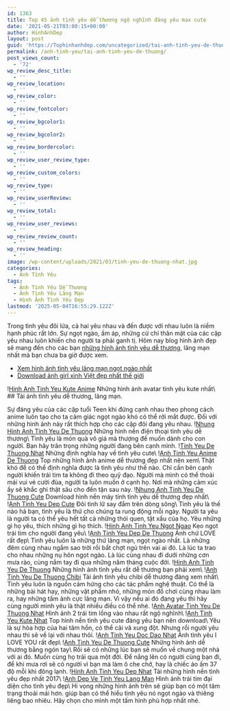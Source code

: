 ```yaml
---
id: 1363
title: Top 45 ảnh tình yêu dễ thương ngộ nghĩnh đáng yêu max cute
date: '2021-05-21T03:00:15+00:00'
author: HinhAnhDep
layout: post
guid: 'https://Tophinhanhdep.com/uncategorized/tai-anh-tinh-yeu-de-thuong/'
permalink: /anh-tinh-yeu/tai-anh-tinh-yeu-de-thuong/
post_views_count:
  - '72'
wp_review_desc_title:
  - ''
wp_review_location:
  - ''
wp_review_color:
  - ''
wp_review_fontcolor:
  - ''
wp_review_bgcolor1:
  - ''
wp_review_bgcolor2:
  - ''
wp_review_bordercolor:
  - ''
wp_review_user_review_type:
  - ''
wp_review_custom_colors:
  - ''
wp_review_type:
  - ''
wp_review_userReview:
  - ''
wp_review_total:
  - ''
wp_review_user_reviews:
  - ''
wp_review_review_count:
  - ''
wp_review_heading:
  - ''
image: /wp-content/uploads/2021/03/tinh-yeu-de-thuong-nhat.jpg
categories:
  - Ảnh Tình Yêu
tags:
  - Ảnh Tình Yêu Dễ Thương
  - Ảnh Tình Yêu Lãng Mạn
  - Hình Ảnh Tình Yêu Đẹp
lastmod: '2025-05-04T16:55:29.122Z'
---
```

Trong tình yêu đôi lứa, cả hai yêu nhau và đến được với nhau luôn là niềm hạnh phúc rất lớn. Sự ngọt ngào, ấm áp, những cử chỉ thân mật của các cặp yêu nhau luôn khiến cho người ta phải ganh tị. Hôm nay blog hình ảnh đẹp sẽ mang đến cho các bạn [những hình ảnh tình yêu dễ thương](https://tophinhanhdep.com/anh-tinh-yeu/tai-anh-tinh-yeu-de-thuong/), lãng mạn nhất mà bạn chưa ba giờ được xem.

- [Xem hình ảnh tình yêu lãng mạn ngọt ngào nhất](https://tophinhanhdep.com/anh-tinh-yeu/nhung-hinh-tinh-yeu-lang-man/)
- [Download ảnh girl xinh Việt đẹp nhất thế giới](https://tophinhanhdep.com/gai-xinh/tai-anh-gai-xinh/)

\![Hinh Anh Tinh Yeu Kute Anime](https://tophinhanhdep.com/wp-content/uploads/2021/03/hinh-anh-tinh-yeu-kute-anime-300x300.jpg) Những hình ảnh avatar tình yêu kute nhất\ ## Tải ảnh tình yêu dễ thương, lãng mạn.

Sự đáng yêu của các cặp tuổi Teen khi đứng cạnh nhau theo phong cách anime luôn tạo cho ta cảm giác ngọt ngào khó có thể rời mắt được. Đối với những hình ảnh này rất thích hợp cho các cặp đôi đang yêu nhau. \![Nhung Hinh Anh Tinh Yeu De Thuong](https://tophinhanhdep.com/wp-content/uploads/2021/03/nhung-hinh-anh-tinh-yeu-de-thuong-225x300.jpg) Những hình nền điện thoại tình yêu dễ thương\ Tình yêu là món quà vô giá mà thượng đế muốn dành cho con người. Bạn hãy trân trọng những người đang bên cạnh mình. \![Tinh Yeu De Thuong Nhat](https://tophinhanhdep.com/wp-content/uploads/2021/03/tinh-yeu-de-thuong-nhat-300x200.jpg) Những định nghĩa hay về tình yêu cute\ \![Anh Tinh Yeu Anime De Thuong](https://tophinhanhdep.com/wp-content/uploads/2021/03/anh-tinh-yeu-anime-de-thuong-300x200.jpg) Top những hình ảnh anime dễ thương đẹp nhất nên xem\ Thật khó để có thể định nghĩa được là tình yêu như thế nào. Chỉ cần bên cạnh người khiến trái tim ta không đi theo quỹ đạo. Người mà mình có thể thoải mái vui vẻ cười đùa, người ta luôn muốn ở cạnh họ. Nơi mà những cảm xúc ấy sẽ khắc ghi thật sâu cho đến tận sau này. \![Nhung Anh Tinh Yeu De Thuong Cute](https://tophinhanhdep.com/wp-content/uploads/2021/03/nhung-anh-tinh-yeu-de-thuong-cute-300x225.jpg) Download hình nền máy tính tình yêu dễ thương đẹp nhất\ \![Anh Tinh Yeu Dep Cute](https://tophinhanhdep.com/wp-content/uploads/2021/03/anh-tinh-yeu-dep-cute-300x200.jpg) Đôi tình lữ say đắm trên dòng sông\ Tình yêu là thế nào hả bạn, tình yêu là thứ cho chúng ta rung động mỗi ngày. Người ta yêu là người ta có thể yêu hết tất cả những thói quen, tật xấu của họ. Yêu những gì họ yêu, thích những gì họ thích. \![Hinh Anh Tinh Yeu Ngot Ngao](https://tophinhanhdep.com/wp-content/uploads/2021/03/hinh-anh-tinh-yeu-ngot-ngao-300x200.jpg) Kẹo ngọt trái tim cho người đang yêu\ \![Anh Tinh Yeu Dep De Thuong](https://tophinhanhdep.com/wp-content/uploads/2021/03/anh-tinh-yeu-dep-de-thuong-300x210.jpg) Ảnh chứ LOVE rất đẹp\ Tình yêu luôn là những thứ lãng mạn, ngọt ngào nhất. Là những đêm cùng nhau ngắm sao trời rồi bất chợt ngủ trên vai ai đó. Là lúc ta trao cho nhau những nụ hôn ngọt ngào. Là lúc cùng nhau đi dưới những cơn mưa rào, cùng nắm tay đi qua những năm tháng cuộc đời. \![Hinh Anh Tinh Yeu De Thuong](https://tophinhanhdep.com/wp-content/uploads/2021/03/hinh-anh-tinh-yeu-de-thuong-1-300x200.jpg) Những hình ảnh tình yêu rất dễ thương bạn phải xem\ \![Anh Tinh Yeu De Thuong Chibi](https://tophinhanhdep.com/wp-content/uploads/2021/03/anh-tinh-yeu-de-thuong-chibi-300x300.jpg) Tải ảnh tình yêu chibi dễ thương đáng xem nhất\ Tình yêu luôn là nguồn cảm hứng cho các tác phẩm nghệ thuật. Có thể là những bài hát hay, những vật phẩm nhỏ, những món đồ chơi cùng nhau làm ra, hay những tấm ảnh cực lãng mạn. Vì vậy nếu ai đó đang yêu thì hãy cùng người mình yêu là thật nhiều điều có thể nhé. \![Anh Avatar Tinh Yeu De Thuong Nhat](https://tophinhanhdep.com/wp-content/uploads/2021/03/anh-avatar-tinh-yeu-de-thuong-nhat-300x200.jpg) Hình ảnh 2 trái tim lồng vào nhau rất ngộ nghĩnh\ \![Anh Tinh Yeu Kute Nhat](https://tophinhanhdep.com/wp-content/uploads/2021/03/anh-tinh-yeu-kute-nhat-300x169.jpg) Top hình nền tình yêu cute đáng yêu bạn nên download\ Yêu là sự hòa hợp của hai tâm hồn, có thể cãi vã xung đột. Nhưng rồi người yêu nhau thì sẽ về lại với nhau thôi. \![Anh Tinh Yeu Doc Dao Nhat](https://tophinhanhdep.com/wp-content/uploads/2021/03/anh-tinh-yeu-doc-dao-nhat-300x250.jpg) Ảnh tình yêu I LOVE YOU rất đẹp\ \![Anh Tinh Yeu De Thuong Cute](https://tophinhanhdep.com/wp-content/uploads/2021/03/anh-tinh-yeu-de-thuong-cute-225x300.jpg) Những hình ảnh dễ thương bằng ngón tay\ Rồi sẽ có những lúc bạn sẽ muốn về chung một nhà với ai đó. Muốn cùng họ trải qua một đời. Để nắng lên có người cùng bạn đi, để khi mưa rơi sẽ có người vì bạn mà làm ô che chở, hay là chiếc áo ấm 37 độ mỗi khi đông lạnh. \![Hinh Anh Tinh Yeu Dep Nhat](https://tophinhanhdep.com/wp-content/uploads/2021/03/hinh-anh-tinh-yeu-dep-nhat-300x200.jpg) Tải những hình nền tình yêu đẹp nhất 2017\ \![Anh Dep Ve Tinh Yeu Lang Man](https://tophinhanhdep.com/wp-content/uploads/2021/03/anh-dep-ve-tinh-yeu-lang-man-300x200.jpg) Hình ảnh trái tim đại diện cho tình yêu đẹp\ Hi vọng những hình ảnh trên sẽ giúp bạn có một tâm trạng thoải mái hơn. giúp bạn có thể hiểu tình yêu nó ngọt ngào và thiêng liêng bao nhiêu. Hãy chọn cho mình một tấm hình phù hợp nhất nhé.
